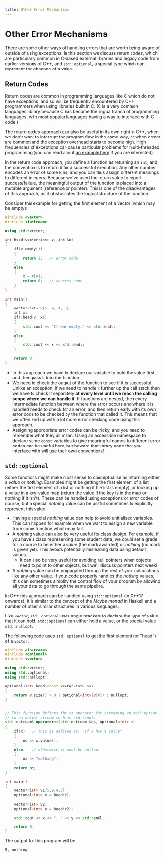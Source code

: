 ```yaml
---
title: Other Error Mechanisms
---
```


# Other Error Mechanisms

There are some other ways of handling errors that are worth being aware of outside of using exceptions. In this section we discuss _return codes_, which are particularly common in C-based external libraries and legacy code from earlier versions of C++, and `std::optional`, a special type which can represent the absence of a value. 

## Return Codes

Return codes are common in programming languages like C which do not have exceptions, and so will be frequently encountered by C++ programmers when using libraries built in C. (C is a very common languages library because C has become the lingua franca of programming languages, with most popular languages having a way to interface with C code.) 

The return codes approach can also be useful in its own right in C++, when we don't want to interrupt the program flow in the same way, or when errors are common and the exception overhead starts to become high. High frequencies of exceptions can cause particular problems for multi-threaded programming (you can read about [an example here](https://www.open-std.org/jtc1/sc22/wg21/docs/papers/2022/p2544r0.html) if you are interested).

In the return code approach, you define a function as returning an `int`, and the convention is to return `0` for a successful execution. Any other number encodes an error of some kind, and you can thus assign different meanings to different integers. Because we've used the return value to report success/failure, the meaningful output of the function is placed into a mutable argument (reference or pointer). This is one of the disadvantages of this approach, as it obsfuscates the logical structure of the function. 

Consider this example for getting the first element of a vector (which may be empty):
```cpp
#include <vector>
#include <iostream> 

using std::vector;

int head(vector<int> v, int &x)
{
    if(v.empty())
    {
        return 1;   // error code
    }
    else
    {
        x = v[0];
        return 0;   // success code
    }
}

int main()
{
    vector<int> v{5, 9, 4, 3};
    int x;
    if(!head(v, x))
    {
        std::cout << "It was empty." << std::endl;
    }
    else
    {
        std::cout << x << std::endl;
    }

    return 0;
}
```
- In this approach we have to declare our variable to hold the value first, and then pass it into the function. 
- We need to check the output of the function to see if it is successful. Unlike an exception, if we need to handle it further up the call stack then we have to check it separately **at every level until we reach the calling scope where we can handle it**. If functions are nested, then every intermediate function between where the error occurs and where it is handled needs to check for an error, and then return early with its own error code to be checked by the function that called it. This means that we often end up with a lot more error checking code using this approach. 
- Assigning appropriate error codes can be tricky, and you need to remember what they all mean. Using an accessible namespace to declare some `const` variables to give meaningful names to different error codes can be useful here, but beware that library code that you interface with will use their own conventions! 


## `std::optional`

Some functions might make most sense to conceptualise as returning either a _value_ or _nothing_. Examples might be getting the first element of a list (either the first element of a list or nothing if the list is empty), or looking up a value in a key-value map (return the value if the key is in the map or nothing if it isn't). These can be handled using exceptions or error codes of course, but a special _nothing_ value can be useful sometimes to explicitly represent this value. 
- Having a special _nothing_ value can help to avoid unitialised variables. This can happen for example when we want to assign a new variable from some function which may fail.
- A _nothing_ value can also be very useful for class design. For example, if you have a class representing some student data, we could set a grade for a course to be either a _value_ (the mark awarded) or _nothing_ (no mark is given yet). This avoids potentially misleading data using default values. 
    - It can also be very useful for avoiding null pointers when objects need to point to other objects, but we'll discuss pointers next week! 
- A _nothing_ value can be propagated through the rest of your calculations like any other value. If your code properly handles the _nothing_ values, this can sometimes simplify the control flow of your program by allowing all your data to go through the same pipeline. 

In C++ this approach can be handled using `std::optional` (in C++17 onwards); it is similar to the concept of the _Maybe monad_ in Haskell and a number of other similar structures in various languages. 

Like `vector`, `std::optional` uses angle brackets to declare the type of value that it can hold. `std::optional` can either hold a value, or the special value `std::nullopt`. 

The following code uses `std::optional` to get the first element (or "head") of a `vector`.
```cpp
#include <iostream>
#include <optional>
#include <vector>

using std::vector;
using std::optional;
using std::nullopt;

optional<int> head(const vector<int> &v)
{
    return v.size() > 0 ? optional<int>(v[0]) : nullopt;
}


// This function defines the << operator for streaming an std::option
// to an output stream such as std::cout.  
std::ostream& operator<<(std::ostream &os, optional<int> x)
{
    if(x)   // this is defined as: "if x has a value"
    {
        os << x.value();
    } 
    else    // otherwise it must be nullopt
    {
        os << "nothing";
    }
    return os;
} 

int main()
{
    vector<int> v1{5,9,4,3};
    optional<int> x = head(v);
    
    vector<int> v2;
    optional<int> y = head(v2);

    std::cout << x << ", " << y << std::endl;

    return 0;
}
```
The output for this program will be
```
5, nothing
```
